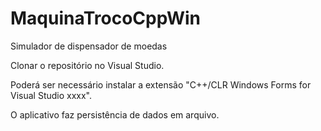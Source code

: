 # MaquinaTrocoCppWin
Simulador de dispensador de moedas

Clonar o repositório no Visual Studio.

Poderá ser necessário instalar a extensão "C++/CLR Windows Forms for Visual Studio xxxx".

O aplicativo faz persistência de dados em arquivo.
